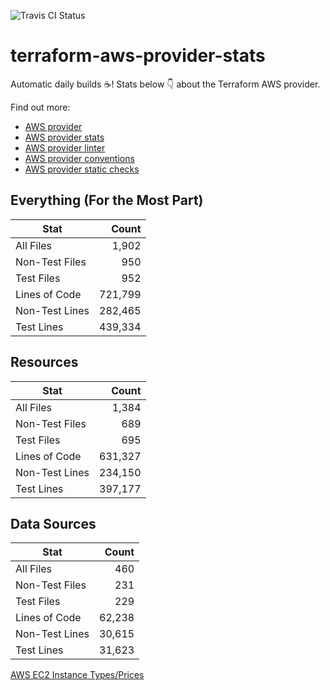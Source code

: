 ![Travis CI Status](https://travis-ci.org/YakDriver/terraform-aws-provider-stats.svg?branch=main)
# terraform-aws-provider-stats

Automatic daily builds :coffee:! Stats below :point_down: about the Terraform AWS provider.

Find out more:
* [AWS provider](https://github.com/terraform-providers/terraform-provider-aws)
* [AWS provider stats](https://github.com/YakDriver/terraform-aws-provider-stats)
* [AWS provider linter](https://github.com/terraform-providers/terraform-provider-aws/tree/master/awsproviderlint)
* [AWS provider conventions](https://github.com/YakDriver/terraform-aws-conventions)
* [AWS provider static checks](https://github.com/YakDriver/terraform-aws-provider-static-checks)



## Everything (For the Most Part)

|  Stat  |  Count  |
| ------------- | -------------: |
|  All Files  |  1,902  |
|  Non-Test Files  |  950  |
|  Test Files  |  952  |
|  Lines of Code  |  721,799  |
|  Non-Test Lines  |  282,465  |
|  Test Lines  |  439,334  |



## Resources

|  Stat  |  Count  |
| ------------- | -------------: |
|  All Files  |  1,384  |
|  Non-Test Files  |  689  |
|  Test Files  |  695  |
|  Lines of Code  |  631,327  |
|  Non-Test Lines  |  234,150  |
|  Test Lines  |  397,177  |



## Data Sources

|  Stat  |  Count  |
| ------------- | -------------: |
|  All Files  |  460  |
|  Non-Test Files  |  231  |
|  Test Files  |  229  |
|  Lines of Code  |  62,238  |
|  Non-Test Lines  |  30,615  |
|  Test Lines  |  31,623  |




[AWS EC2 Instance Types/Prices](https://github.com/YakDriver/aws-ec2-instance-types)
